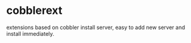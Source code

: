 # cobblerext
extensions based on cobbler install server, easy to add new server and install immediately.

